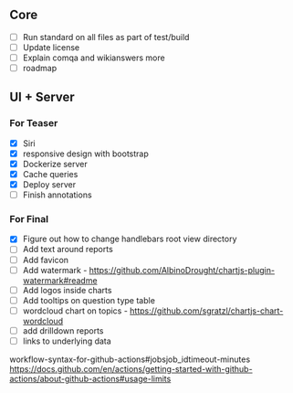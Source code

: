 ## Core
- [ ] Run standard on all files as part of test/build
- [ ] Update license
- [ ] Explain comqa and wikianswers more
- [ ] roadmap

## UI + Server
### For Teaser
- [X] Siri
- [X] responsive design with bootstrap
- [X] Dockerize server
- [X] Cache queries
- [X] Deploy server
- [ ] Finish annotations

### For Final
- [X] Figure out how to change handlebars root view directory
- [ ] Add text around reports
- [ ] Add favicon
- [ ] Add watermark - https://github.com/AlbinoDrought/chartjs-plugin-watermark#readme
- [ ] Add logos inside charts
- [ ] Add tooltips on question type table
- [ ] wordcloud chart on topics - https://github.com/sgratzl/chartjs-chart-wordcloud
- [ ] add drilldown reports
- [ ] links to underlying data

workflow-syntax-for-github-actions#jobsjob_idtimeout-minutes
https://docs.github.com/en/actions/getting-started-with-github-actions/about-github-actions#usage-limits